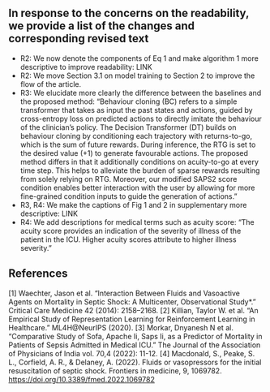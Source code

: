 ## In response to the concerns on the readability,  we provide a list of the changes and corresponding revised text

<ul>
  <li>R2: We now denote the components of Eq 1 and make algorithm 1 more descriptive to improve readability: LINK</li>
  <li>R2: We move Section 3.1 on model training to Section 2 to improve the flow of the article.</li>
  <li>R3: We elucidate more clearly the difference between the baselines and the proposed method: “Behaviour cloning (BC) refers to a simple transformer that takes as input the past states and actions, guided by cross-entropy loss on predicted actions to directly imitate the behaviour of the clinician’s policy. The Decision Transformer (DT) builds on behaviour cloning by conditioning each trajectory with returns-to-go, which is the sum of future rewards. During inference, the RTG is set to the desired value (+1) to generate favourable actions.  The proposed method differs in that it additionally conditions on acuity-to-go at every time step. This helps to alleviate the burden of sparse rewards resulting from solely relying on RTG. Moreover, our modified SAPS2 score condition enables better interaction with the user by allowing for more fine-grained condition inputs to guide the generation of actions.”</li>
  <li>R3, R4: We make the captions of Fig 1 and 2 in supplementary more descriptive: LINK</li>
  <li>R4: We add descriptions for medical terms such as acuity score: “The acuity score provides an indication of the severity of illness of the patient in the ICU. Higher acuity scores attribute to higher illness severity.”</li>  
</ul>

## References

[1] Waechter, Jason et al. “Interaction Between Fluids and Vasoactive Agents on Mortality in Septic Shock: A Multicenter, Observational Study*.” Critical Care Medicine 42 (2014): 2158–2168.
[2] Killian, Taylor W. et al. “An Empirical Study of Representation Learning for Reinforcement Learning in Healthcare.” ML4H@NeurIPS (2020).
[3] Morkar, Dnyanesh N et al. “Comparative Study of Sofa, Apache Ii, Saps Ii, as a Predictor of Mortality in Patients of Sepsis Admitted in Medical ICU.” The Journal of the Association of Physicians of India vol. 70,4 (2022): 11-12.
[4] Macdonald, S., Peake, S. L., Corfield, A. R., & Delaney, A. (2022). Fluids or vasopressors for the initial resuscitation of septic shock. Frontiers in medicine, 9, 1069782. https://doi.org/10.3389/fmed.2022.1069782
